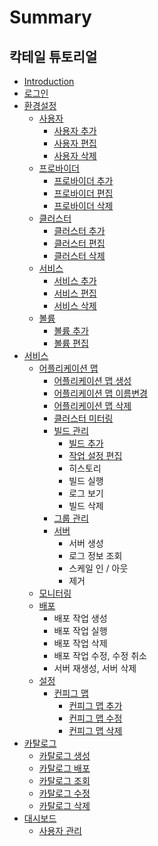 # Summary

## 칵테일 튜토리얼

* [Introduction](README.md)
* [로그인](b85c-adf8-c778.md)
* [환경설정](d658-acbd-c124-c815.md)
  * [사용자](configuration/user/user.md)
    * [사용자 추가](configuration/user/add.md)
    * [사용자 편집](configuration/user/edit.md)
    * [사용자 삭제](configuration/user/delete.md)
  * [프로바이더](configuration/provider/provider.md)
    * [프로바이더 추가](configuration/provider/add.md)
    * [프로바이더 편집](configuration/provider/update.md)
    * [프로바이더 삭제](configuration/provider/d504-b85c-bc14-c774-b354-c0ad-c81c.md)
  * [클러스터](configuration/cluster/d074-b7ec-c2a4-d130.md)
    * [클러스터 추가](configuration/cluster/add.md)
    * [클러스터 편집](configuration/cluster/d074-b7ec-c2a4-d130-d3b8-c9d1.md)
    * [클러스터 삭제](configuration/cluster/d074-b7ec-c2a4-d130-c0ad-c81c.md)
  * [서비스](configuration/service/service.md)
    * [서비스 추가](configuration/service/add.md)
    * [서비스 편집](configuration/service/c11c-be44-c2a4-d3b8-c9d1.md)
    * [서비스 삭제](configuration/service/delete.md)
  * [볼륨](configuration/volume/volume.md)
    * [볼륨 추가](configuration/volume/add.md)
    * [볼륨 편집](configuration/volume/bcfc-b968-d3b8-c9d1.md)
* [서비스](c11c-be44-c2a4.md)
  * [어플리케이션 맵](c11c-be44-c2a4/c5b4-d50c-b9ac-cf00-c774-c158-b9f5.md)
    * [어플리케이션 맵 생성](c11c-be44-c2a4/c5b4-d50c-b9ac-cf00-c774-c158-b9f5/c5b4-d50c-b9ac-cf00-c774-c158-b9f5-c0dd-c131.md)
    * [어플리케이션 맵 이름변경](c11c-be44-c2a4/c5b4-d50c-b9ac-cf00-c774-c158-b9f5/c5b4-d50c-b9ac-cf00-c774-c158-b9f5-c774-b984-bcc0-acbd.md)
    * [어플리케이션 맵 삭제](c11c-be44-c2a4/c5b4-d50c-b9ac-cf00-c774-c158-b9f5/c5b4-d50c-b9ac-cf00-c774-c158-b9f5-c0ad-c81c.md)
    * [클러스터 미터링](c11c-be44-c2a4/c5b4-d50c-b9ac-cf00-c774-c158-b9f5/d074-b7ec-c2a4-d130-bbf8-d130-b9c1.md)
    * [빌드 관리](c11c-be44-c2a4/c5b4-d50c-b9ac-cf00-c774-c158-b9f5/be4c-b4dc-ad00-b9ac.md)
      * [빌드 추가](c11c-be44-c2a4/c5b4-d50c-b9ac-cf00-c774-c158-b9f5/be4c-b4dc-ad00-b9ac/be4c-b4dc-cd94-ac00.md)
      * [작업 설정 편집](c11c-be44-c2a4/c5b4-d50c-b9ac-cf00-c774-c158-b9f5/be4c-b4dc-ad00-b9ac/c791-c5c5-c124-c815-d3b8-c9d1.md)
      * 히스토리
      * 빌드 실행
      * 로그 보기
      * 빌드 삭제
    * [그룹 관리](c11c-be44-c2a4/c5b4-d50c-b9ac-cf00-c774-c158-b9f5/adf8-b8f9-ad00-b9ac.md)
    * [서버](c11c-be44-c2a4/c5b4-d50c-b9ac-cf00-c774-c158-b9f5/c11c-bc84.md)
      * 서버 생성
      * 로그 정보 조회
      * 스케일 인 / 아웃
      * 제거
  * [모니터링](c11c-be44-c2a4/baa8-b2c8-d130-b9c1.md)
  * [배포](c11c-be44-c2a4/bc30-d3ec.md)
    * 배포 작업 생성
    * 배포 작업 실행
    * 배포 작업 삭제
    * 배포 작업 수정, 수정 취소
    * 서버 재생성, 서버 삭제
  * [설정](c11c-be44-c2a4/c124-c815.md)
    * [컨피그 맵](c11c-be44-c2a4/cee8-d53c-adf8-b9f5.md)
      * [컨피그 맵 추가](c11c-be44-c2a4/cee8-d53c-adf8-b9f5/cee8-d53c-adf8-b9f5-cd94-ac00.md)
      * [컨피그 맵 수정](c11c-be44-c2a4/cee8-d53c-adf8-b9f5/cee8-d53c-adf8-b9f5-c218-c815.md)
      * [컨피그 맵 삭제](c11c-be44-c2a4/cee8-d53c-adf8-b9f5/cee8-d53c-adf8-b9f5-c0ad-c81c.md)
* [카탈로그](catalog/catalog.md)
  * [카탈로그 생성](catalog/catalogadd.md)
  * [카탈로그 배포](catalog/catalogdeploy.md)
  * [카탈로그 조회](catalog/catalogsearch.md)
  * [카탈로그 수정](catalog/catalogedit.md)
  * [카탈로그 삭제](catalog/catalogdelete.md)
* [대시보드](dashboard/b300-c2dc-bcf4-b4dc.md)
  * [사용자 관리](dashboard/b300-c2dc-bcf4-b4dc/c0ac-c6a9-c790-ad00-b9ac.md)

